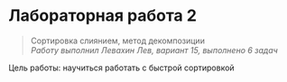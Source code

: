 # Лабораторная работа 2
> Сортировка слиянием, метод декомпозиции  
*Работу выполнил Левахин Лев, вариант 15, выполнено 6 задач*

Цель работы: научиться работать с быстрой сортировкой
